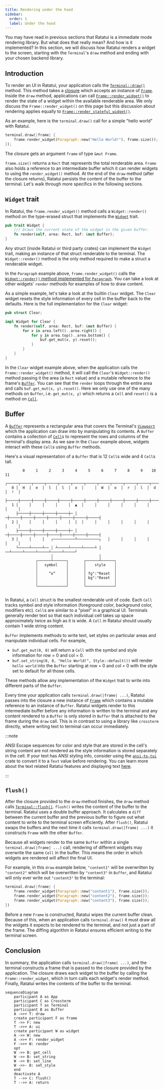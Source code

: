```yaml
---
title: Rendering under the hood
sidebar:
  order: 1
  label: Under the hood
---
```


You may have read in previous sections that Ratatui is a immediate mode rendering library. But what
does that really mean? And how is it implemented? In this section, we will discuss how Ratatui
renders a widget to the screen, starting with the `Terminal`'s `draw` method and ending with your
chosen backend library.

## Introduction

To render an UI in Ratatui, your application calls the [`Terminal::draw()`] method. This method
takes a [closure] which accepts an instance of [`Frame`]. Inside the `draw` method, applications can
call [`Frame::render_widget()`] to render the state of a widget within the available renderable
area. We only discuss the `Frame::render_widget()` on this page but this discussion about rendering
applies equally to [`Frame::render_stateful_widget()`].

As an example, here is the `terminal.draw()` call for a simple "hello world" with Ratatui.

```rust
terminal.draw(|frame| {
    frame.render_widget(Paragraph::new("Hello World!"), frame.size());
});
```

The closure gets an argument `frame` of type `&mut Frame`.

`frame.size()` returns a `Rect` that represents the total renderable area. `Frame` also holds a
reference to an intermediate buffer which it can render widgets to using the `render_widget()`
method. At the end of the `draw` method (after the closure returns), Ratatui persists the content of
the buffer to the terminal. Let's walk through more specifics in the following sections.

[`Terminal::draw()`]:
  https://github.com/ratatui-org/ratatui/blob/e5caf170c8c304b952cbff7499fd4da17ab154ea/src/terminal.rs#L325-L360
[closure]: https://doc.rust-lang.org/stable/book/ch13-01-closures.html
[`Frame::render_widget()`]:
  https://github.com/ratatui-org/ratatui/blob/88ae3485c2c540b4ee630ab13e613e84efa7440a/src/terminal.rs#L596
[`Frame::render_stateful_widget()`]:
  https://github.com/ratatui-org/ratatui/blob/88ae3485c2c540b4ee630ab13e613e84efa7440a/src/terminal.rs#L628

## `Widget` trait

In Ratatui, the `frame.render_widget()` method calls a `Widget::render()` method on the type-erased
struct that implements the [`Widget`] trait.

```rust
pub trait Widget {
    /// Draws the current state of the widget in the given buffer.
    fn render(self, area: Rect, buf: &mut Buffer);
}
```

[`Widget`]:
  https://github.com/ratatui-org/ratatui/blob/e5caf170c8c304b952cbff7499fd4da17ab154ea/src/widgets.rs#L107-L112

Any struct (inside Ratatui or third party crates) can implement the `Widget` trait, making an
instance of that struct renderable to the terminal. The `Widget::render()` method is the only method
required to make a struct a renderable widget.

<!--prettier-ignore-->
In the `Paragraph` example above, `frame.render_widget()` calls the
[`Widget::render()` method implemented for `Paragraph`]. You can take a look at other widgets'
`render` methods for examples of how to draw content.

[`Widget::render()` method implemented for `Paragraph`]:
  https://github.com/ratatui-org/ratatui/blob/88ae3485c2c540b4ee630ab13e613e84efa7440a/src/widgets/paragraph.rs#L213-L214

As a simple example, let's take a look at the builtin `Clear` widget. The `Clear` widget resets the
style information of every cell in the buffer back to the defaults. Here is the full implementation
for the `Clear` widget:

```rust
pub struct Clear;

impl Widget for Clear {
    fn render(self, area: Rect, buf: &mut Buffer) {
        for x in area.left()..area.right() {
            for y in area.top()..area.bottom() {
                buf.get_mut(x, y).reset();
            }
        }
    }
}
```

In the `Clear` widget example above, when the application calls the `Frame::render_widget()` method,
it will call the `Clear`'s `Widget::render()` method passing it the area (a `Rect` value) and a
mutable reference to the frame's [`Buffer`]. You can see that the `render` loops through the entire
area and calls `buf.get_mut(x, y).reset()`. Here we only use one of the many methods on `Buffer`,
i.e. `get_mut(x, y)` which returns a `Cell` and `reset()` is a method on [`Cell`].

## Buffer

A [`Buffer`] represents a rectangular area that covers the Terminal's [`Viewport`] which the
application can draw into by manipulating its contents. A `Buffer` contains a collection of
[`Cell`]s to represent the rows and columns of the terminal's display area. As we saw in the `Clear`
example above, widgets interact with these `Cell`s using `Buffer` methods.

Here's a visual representation of a `Buffer` that is 12 `Cell`s wide and 4 `Cell`s tall.

```svgbob
        0     1     2     3     4     5     6     7     8     9    10    11
     ┌─────┬─────┬─────┬─────┬─────┬─────┬─────┬─────┬─────┬─────┬─────┬─────┐
   0 │  H  │  e  │  l  │  l  │  o  │     │  W  │  o  │  r  │  l  │  d  │  !  │
     ├─────┼─────┼─────┼─────┼─────┼─────┼─────┼─────┼─────┼─────┼─────┼─────┤
   1 │     │     │     │     │  ▲  │     │     │     │     │     │     │     │
     ├─────┼─────┼─────┼─────┼─ │ ─┼─────┼─────┼─────┼─────┼─────┼─────┼─────┤
   2 │     │     │     │     │  │  │     │     │     │     │     │     │     │
     ├─────┼─────┼─────┼─────┼─ │ ─┼─────┼─────┼─────┼─────┼─────┼─────┼─────┤
   3 │     │     │   ┌──────────┴──────────┐   │     │     │     │     │     │
     └─────┴─────┴── │ ┴─────┴─────┴─────┴ │ ──┴─────┴─────┴─────┴─────┴─────┘
                     │                     │
              ┌──────┴──────┐       ┌──────┴──────┐
              │   symbol    │       │    style    │
              │             │       │             │
              │     “o”     │       │ fg":"Reset  │
              │             │       │ bg":"Reset  │
              │             │       │             │
              └─────────────┘       └─────────────┘


```

In Ratatui, a `Cell` struct is the smallest renderable unit of code. Each `Cell` tracks symbol and
style information (foreground color, background color, modifiers etc). `Cell`s are similar to a
"pixel" in a graphical UI. Terminals generally render text so that each individual cell takes up
space approximately twice as high as it is wide. A `Cell` in Ratatui should usually contain 1 wide
string content.

`Buffer` implements methods to write text, set styles on particular areas and manipulate individual
cells. For example,

- `buf.get_mut(0, 0)` will return a `Cell` with the symbol and style information for row = 0 and col
  = 0.
- `buf.set_string(0, 0, "Hello World!", Style::default())` will render `hello world` into the
  `Buffer` starting at row = 0 and col = 0 with the style set to default for all those cells.

These methods allow any implementation of the `Widget` trait to write into different parts of the
`Buffer`.

Every time your application calls `terminal.draw(|frame| ...)`, Ratatui passes into the closure a
new instance of [`Frame`] which contains a mutable reference to an instance of `Buffer`. Ratatui
widgets render to this intermediate buffer before any information is written to the terminal and any
content rendered to a `Buffer` is only stored in `Buffer` that is attached to the frame during the
`draw` call. This is in contrast to using a library like `crossterm` directly, where writing text to
terminal can occur immediately.

:::note

ANSI Escape sequences for color and style that are stored in the cell's string content are not
rendered as the style information is stored separately in the cell. If your text has ANSI styling
info, consider using the [`ansi-to-tui`](https://crates.io/crates/ansi-to-tui) crate to convert it
to a `Text` value before rendering. You can learn more about the text related Ratatui features and
displaying text [here](/recipes/render/display-text/).

:::

## `flush()`

After the closure provided to the `draw` method finishes, the `draw` method calls
[`Terminal::flush()`]. `flush()` writes the content of the buffer to the terminal. Ratatui uses a
double buffer approach. It calculates a `diff` between the current buffer and the previous buffer to
figure out what content to write to the terminal screen efficiently. After `flush()`, Ratatui swaps
the buffers and the next time it calls `terminal.draw(|frame| ...)` it constructs `Frame` with the
other `Buffer`.

Because all widgets render to the same `Buffer` within a single `terminal.draw(|frame| ...)` call,
rendering of different widgets may overwrite the same `Cell` in the buffer. This means the order in
which widgets are rendered will affect the final UI.

For example, in this `draw` example below, `"content1"` will be overwritten by `"content2"` which
will be overwritten by `"content3"` in `Buffer`, and Ratatui will only ever write out `"content3"`
to the terminal:

```rust
terminal.draw(|frame| {
    frame.render_widget(Paragraph::new("content1"), frame.size());
    frame.render_widget(Paragraph::new("content2"), frame.size());
    frame.render_widget(Paragraph::new("content3"), frame.size());
})
```

Before a new `Frame` is constructed, Ratatui wipes the current buffer clean. Because of this, when
an application calls `terminal.draw()` it must draw all the widgets it expects to be rendered to the
terminal, and not just a part of the frame. The diffing algorithm in Ratatui ensures efficient
writing to the terminal screen.

## Conclusion

In summary, the application calls `terminal.draw(|frame| ...)`, and the terminal constructs a frame
that is passed to the closure provided by the application. The closure draws each widget to the
buffer by calling the `Frame::render_widget`, which in turn calls each widget's render method.
Finally, Ratatui writes the contents of the buffer to the terminal.

```mermaid
sequenceDiagram
    participant A as App
    participant C as Crossterm
    participant T as Terminal
    participant B as Buffer
    A ->>+ T: draw
    create participant F as frame
    T ->> F: new
    T ->>+ A: ui
    create participant W as widget
    A ->> W: new
    A ->>+ F: render_widget
    F ->>+ W: render
    opt
    W ->> B: get_cell
    W ->> B: set_string
    W ->> B: set_line
    W ->>- B: set_style
    end
    deactivate A
    T -->> C: flush()
    T -->> A: return
```

[`Cell`]:
  https://github.com/ratatui-org/ratatui/blob/e5caf170c8c304b952cbff7499fd4da17ab154ea/src/buffer.rs#L15-L26
[`Buffer`]:
  https://github.com/ratatui-org/ratatui/blob/e5caf170c8c304b952cbff7499fd4da17ab154ea/src/buffer.rs#L149-L157
[`Viewport`]:
  https://github.com/ratatui-org/ratatui/blob/88ae3485c2c540b4ee630ab13e613e84efa7440a/src/terminal.rs#L41-L65
[`Text`]:
  https://github.com/ratatui-org/ratatui/blob/e5caf170c8c304b952cbff7499fd4da17ab154ea/src/text/text.rs#L30-L33
[`Line`]:
  https://github.com/ratatui-org/ratatui/blob/e5caf170c8c304b952cbff7499fd4da17ab154ea/src/text/line.rs#L6-L10
[`Span`]:
  https://github.com/ratatui-org/ratatui/blob/e5caf170c8c304b952cbff7499fd4da17ab154ea/src/text/span.rs#L55-L61
[`render` method for `Block`]:
  https://github.com/ratatui-org/ratatui/blob/e5caf170c8c304b952cbff7499fd4da17ab154ea/src/widgets/block.rs#L752-L760
[`Frame`]:
  https://github.com/ratatui-org/ratatui/blob/e5caf170c8c304b952cbff7499fd4da17ab154ea/src/terminal.rs#L566-L578
[`Terminal::flush()`]:
  https://github.com/ratatui-org/ratatui/blob/e5caf170c8c304b952cbff7499fd4da17ab154ea/src/terminal.rs#L253-L263
[`get_mut`]:
  https://github.com/ratatui-org/ratatui/blob/88ae3485c2c540b4ee630ab13e613e84efa7440a/src/buffer.rs#L207-L211
[`set_string`]:
  https://github.com/ratatui-org/ratatui/blob/88ae3485c2c540b4ee630ab13e613e84efa7440a/src/buffer.rs#L289-L294
